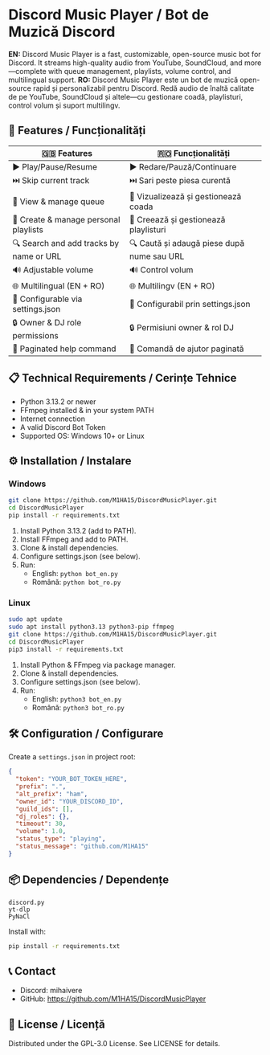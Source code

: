 # Discord Music Player / Bot de Muzică Discord

**EN:** Discord Music Player is a fast, customizable, open-source music bot for Discord. It streams high-quality audio from YouTube, SoundCloud, and more—complete with queue management, playlists, volume control, and multilingual support.
**RO:** Discord Music Player este un bot de muzică open-source rapid și personalizabil pentru Discord. Redă audio de înaltă calitate de pe YouTube, SoundCloud și altele—cu gestionare coadă, playlisturi, control volum și suport multilingv.

## 🚀 Features / Funcționalități

| 🇬🇧 Features                                    | 🇷🇴 Funcționalități                               |
|-----------------------------------------------|--------------------------------------------------|
| ▶️ Play/Pause/Resume                          | ▶️ Redare/Pauză/Continuare                       |
| ⏭️ Skip current track                         | ⏭️ Sari peste piesa curentă                       |
| 📜 View & manage queue                        | 📜 Vizualizează și gestionează coada             |
| 📂 Create & manage personal playlists         | 📂 Creează și gestionează playlisturi             |
| 🔍 Search and add tracks by name or URL        | 🔍 Caută și adaugă piese după nume sau URL       |
| 🔊 Adjustable volume                          | 🔊 Control volum                                  |
| 🌐 Multilingual (EN + RO)                     | 🌐 Multilingv (EN + RO)                           |
| 💾 Configurable via settings.json             | 💾 Configurabil prin settings.json                |
| 🔒 Owner & DJ role permissions                | 🔒 Permisiuni owner & rol DJ                     |
| 📖 Paginated help command                     | 📖 Comandă de ajutor paginată                    |

## 📋 Technical Requirements / Cerințe Tehnice

- Python 3.13.2 or newer  
- FFmpeg installed & in your system PATH  
- Internet connection  
- A valid Discord Bot Token  
- Supported OS: Windows 10+ or Linux

## ⚙️ Installation / Instalare

### Windows

```bash
git clone https://github.com/M1HA15/DiscordMusicPlayer.git
cd DiscordMusicPlayer
pip install -r requirements.txt
```
1. Install Python 3.13.2 (add to PATH).  
2. Install FFmpeg and add to PATH.  
3. Clone & install dependencies.  
4. Configure settings.json (see below).  
5. Run:
   - English: `python bot_en.py`
   - Română:  `python bot_ro.py`

### Linux

```bash
sudo apt update
sudo apt install python3.13 python3-pip ffmpeg
git clone https://github.com/M1HA15/DiscordMusicPlayer.git
cd DiscordMusicPlayer
pip3 install -r requirements.txt
```
1. Install Python & FFmpeg via package manager.  
2. Clone & install dependencies.  
3. Configure settings.json (see below).  
4. Run:
   - English: `python3 bot_en.py`
   - Română:  `python3 bot_ro.py`

## 🛠️ Configuration / Configurare

Create a `settings.json` in project root:

```json
{
  "token": "YOUR_BOT_TOKEN_HERE",
  "prefix": ".",
  "alt_prefix": "ham",
  "owner_id": "YOUR_DISCORD_ID",
  "guild_ids": [],
  "dj_roles": {},
  "timeout": 30,
  "volume": 1.0,
  "status_type": "playing",
  "status_message": "github.com/M1HA15"
}
```

## 📦 Dependencies / Dependențe

```
discord.py
yt-dlp
PyNaCl
```

Install with:

```bash
pip install -r requirements.txt
```

## 📞 Contact

- Discord: mihaivere  
- GitHub: https://github.com/M1HA15/DiscordMusicPlayer

## 📝 License / Licență

Distributed under the GPL-3.0 License. See LICENSE for details.
